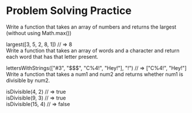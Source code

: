 # Problem Solving Practice

Write a function that takes an array of numbers and returns the largest (without using Math.max())

largest([3, 5, 2, 8, 1]) // => 8  
Write a function that takes an array of words and a character and return each word that has that letter present.

lettersWithStrings(["#3", "$$$", "C%4!", "Hey!"], "!") // => ["C%4!", "Hey!"]  
Write a function that takes a num1 and num2 and returns whether num1 is divisible by num2.

isDivisible(4, 2) // => true  
isDivisible(9, 3) // => true  
isDivisible(15, 4) // => false  